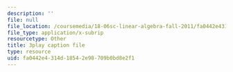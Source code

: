 ```yaml
---
description: ''
file: null
file_location: /coursemedia/18-06sc-linear-algebra-fall-2011/fa0442e4314d18542e98709b0bd8e2f1_-eA2D_rIcNA.srt
file_type: application/x-subrip
resourcetype: Other
title: 3play caption file
type: resource
uid: fa0442e4-314d-1854-2e98-709b0bd8e2f1
---
```

